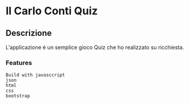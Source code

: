 # Il Carlo Conti Quiz

## Descrizione

L'applicazione é un semplice gioco Quiz che ho realizzato su ricchiesta.

### Features

    Build with javasccript
    json
    html
    css
    bootstrap


